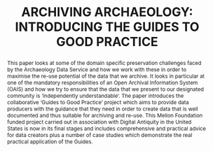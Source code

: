 ---
abstract: This paper looks at some of the domain specific preservation challenges
  faced by the Archaeology Data Service and how we work with these in order to maximise
  the re-use potential of the data that we archive. It looks in particular at one
  of the mandatory responsibilities of an Open Archival Information System (OAIS)
  and how we try to ensure that the data that we present to our designated community
  is ‘independently understandable’. The paper introduces the collaborative ‘Guides
  to Good Practice’ project which aims to provide data producers with the guidance
  that they need in order to create data that is well documented and thus suitable
  for archiving and re-use. This Mellon Foundation funded project carried out in association
  with Digital Antiquity in the United States is now in its final stages and includes
  comprehensive and practical advice for data creators plus a number of case studies
  which demonstrate the real practical application of the Guides.
creators:
- Mitcham, Jenny
- Niven, Kieron
- Richards, Julian
date: null
document_url: https://services.phaidra.univie.ac.at/api/object/o:185505/download
grand_parent: iPRES
institutions: []
keywords: []
landing_page_url: https://phaidra.univie.ac.at/o:185505
language: eng
layout: publication
license: CC BY-SA 2.0 AT
notes_url: null
parent: iPRES 2010
publication_type: paper
size: 504142
slides_url: null
source_name: iPRES
title: 'ARCHIVING ARCHAEOLOGY: INTRODUCING THE GUIDES TO GOOD PRACTICE'
year: 2010
---
